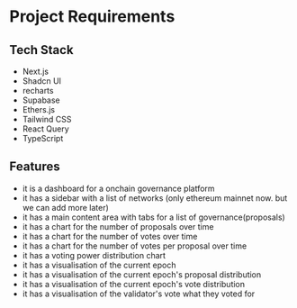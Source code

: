 # Project Requirements

## Tech Stack

- Next.js
- Shadcn UI
- recharts
- Supabase
- Ethers.js
- Tailwind CSS
- React Query
- TypeScript

## Features
- it is a dashboard for a onchain governance platform
- it has a sidebar with a list of networks 
    (only ethereum mainnet now. but we can add more later)
- it has a main content area with tabs for a list of governance(proposals)
- it has a chart for the number of proposals over time
- it has a chart for the number of votes over time
- it has a chart for the number of votes per proposal over time
- it has a voting power distribution chart
- it has a visualisation of the current epoch
- it has a visualisation of the current epoch's proposal distribution
- it has a visualisation of the current epoch's vote distribution
- it has a visualisation of the validator's vote what they voted for
